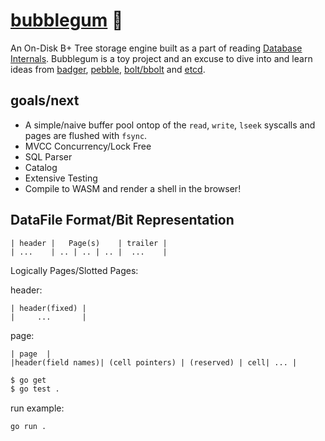 # [bubblegum](https://adventuretime.fandom.com/wiki/Princess_Bubblegum) 🍬

An On-Disk B+ Tree storage engine built as a part of reading [Database Internals](https://www.databass.dev/).
 Bubblegum is a toy project and an excuse to dive into and learn ideas from [badger](https://github.com/dgraph-io/badger), [pebble](https://github.com/cockroachdb/pebble), [bolt/bbolt](https://github.com/etcd-io/bbolt) and [etcd](https://github.com/etcd-io/etcd).

## goals/next
- A simple/naive buffer pool ontop of the `read`, `write`, `lseek` syscalls and pages are flushed with `fsync`.
- MVCC Concurrency/Lock Free
- SQL Parser
- Catalog
- Extensive Testing
- Compile to WASM and render a shell in the browser!

## DataFile Format/Bit Representation

```
| header |   Page(s)    | trailer |
| ...    | .. | .. | .. |  ...    |
```

Logically Pages/Slotted Pages:

header:
```
| header(fixed) |
|     ...       |
```

page:
```
| page  |
|header(field names)| (cell pointers) | (reserved) | cell| ... |
```

```bash
$ go get
$ go test .
```

run example:
```
go run .
```
